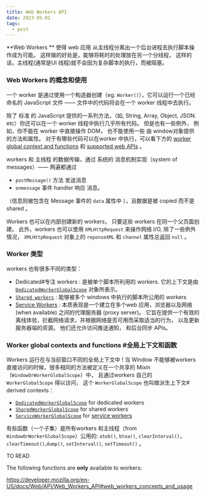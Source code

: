 ```yaml
---
title: Web Workers API
date: 2023-05-01
tags:
  - post
---
```



**Web Workers ** 使得 web 应用 从主线程分离出一个后台进程去执行脚本操作成为可能。 这样做的好处是，能够将耗时的处理放在另一个分线程， 这样的话，主线程(通常是UI 线程)就不会因为复杂脚本的执行，而被阻塞。



### Web Workers 的概念和使用

一个 worker 是通过使用一个构造器创建（eg. `Worker()`），它可以运行一个已经命名的 JavaScript 文件 —— 文件中的代码将会在一个 worker 线程中去执行。 



除了 标准 的 JavaScript 提供的一系列方法，（如, String, Array, Object, JSON. etc）你还可以在一个 worker 线程中执行几乎所有代码。  但是也有一些例外， 例如，你不能在 worker 中直接操作 DOM， 也不能使用一些 由 window对象提供的方法和属性。 对于有哪些代码可以在worker 中执行，可以看下方的   [worker global context and functions](https://developer.mozilla.org/en-US/docs/Web/API/Web_Workers_API#worker_global_contexts_and_functions) 和  [supported web APIs](https://developer.mozilla.org/en-US/docs/Web/API/Web_Workers_API#supported_web_apis) 。



workers 和 主线程 的数据传输，通过 系统的 消息机制实现（system of messages）—— 两遍都通过 

- `postMessage()` 方法 发送消息
- `onmessage` 事件 handler 响应 消息。 

（信息则被包含在 Message 事件的 `data` 属性中 ），且数据是被 copied 而不是 shared 。



Workers 也可以在内部创建新的 workers， 只要这些 workers 在同一个父页面创建。 此外，workers 也可以使用 `XMLHttpRequest` 来操作网络 I/O,  除了一些例外情况， `XMLHttpRequest` 对象上的  `reponseXML` 和 `channel` 属性总返回 `null` 。



### Worker 类型

workers  也有很多不同的类型：

- Dedicated#专注 workers : 是被单个脚本所利用的 workers. 它的上下文是由 [`DedicatedWorkerGlobalScope`](https://developer.mozilla.org/en-US/docs/Web/API/DedicatedWorkerGlobalScope) 对象所表示。
- [`Shared workers`](https://developer.mozilla.org/en-US/docs/Web/API/SharedWorker) : 能够被多个 windows 中执行的脚本所公用的 workers
- [Service Workers](https://developer.mozilla.org/en-US/docs/Web/API/Service_Worker_API) : 本质表现是一个建立在多个web 应用，浏览器以及网络 (when available) 之间的代理服务器 (proxy server)。 它旨在提供一个有效的离线体验，拦截网络请求，并根据网络是否可用而采取适当的行为， 以及更新服务器端的资源。 他们还允许访问推送通知， 和后台同步 APIs。



### Worker global contexts and functions #全局上下文和函数

Workers 运行在与当前窗口不同的全局上下文中 ! 当 Window 不能够被workers 直接访问的时候，很多相同的方法被定义在一个共享的 Mixin（`WindowOrWorkerGlobalScope`）中， 且通过workers 自己的 `WorkerGlobalScope` 得以访问， 这个 `WorkerGlobalScope` 也叫做派生上下文# derived contexts：

- [`DedicatedWorkerGlobalScope`](https://developer.mozilla.org/en-US/docs/Web/API/DedicatedWorkerGlobalScope) for dedicated workers
- [`SharedWorkerGlobalScope`](https://developer.mozilla.org/en-US/docs/Web/API/SharedWorkerGlobalScope) for shared workers
- [`ServiceWorkerGlobalScope`](https://developer.mozilla.org/en-US/docs/Web/API/ServiceWorkerGlobalScope) for [service workers](https://developer.mozilla.org/en-US/docs/Web/API/Service_Worker_API)

有些函数（一个子集）是所有workers 和主线程（from `WindowOrWorkerGlobalScope`）公用的: `atob()`, `btoa()`, `clearInterval()`， `clearTimeout()`,`dump()`, `setInterval()`, `setTimeout()` 。



TO READ

The following functions are **only** available to workers:

https://developer.mozilla.org/en-US/docs/Web/API/Web_Workers_API#web_workers_concepts_and_usage